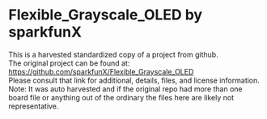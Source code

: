 
# Flexible_Grayscale_OLED by sparkfunX  
This is a harvested standardized copy of a project from github.  
The original project can be found at:  
https://github.com/sparkfunX/Flexible_Grayscale_OLED  
Please consult that link for additional, details, files, and license information.  
Note: It was auto harvested and if the original repo had more than one board file or anything out of the ordinary the files here are likely not representative.  
    